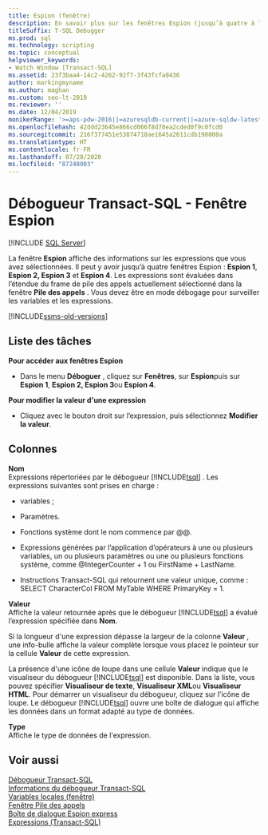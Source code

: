 ```yaml
---
title: Espion (fenêtre)
description: En savoir plus sur les fenêtres Espion (jusqu’à quatre à la fois), qui affichent des informations sur les expressions que vous sélectionnez. Les informations s’affichent uniquement en mode débogage.
titleSuffix: T-SQL Debugger
ms.prod: sql
ms.technology: scripting
ms.topic: conceptual
helpviewer_keywords:
- Watch Window [Transact-SQL]
ms.assetid: 23f3baa4-14c2-4262-92f7-3f43fcfa0436
author: markingmyname
ms.author: maghan
ms.custom: seo-lt-2019
ms.reviewer: ''
ms.date: 12/04/2019
monikerRange: '>=aps-pdw-2016||=azuresqldb-current||=azure-sqldw-latest||>=sql-server-2016||=sqlallproducts-allversions||>=sql-server-linux-2017||=azuresqldb-mi-current'
ms.openlocfilehash: 42ddd23645e866cd066f8d70ea2cded0f9c0fcd0
ms.sourcegitcommit: 216f377451e53874718ae1645a2611cdb198808a
ms.translationtype: HT
ms.contentlocale: fr-FR
ms.lasthandoff: 07/28/2020
ms.locfileid: "87248003"
---
```

# <a name="transact-sql-debugger---watch-window"></a>Débogueur Transact-SQL - Fenêtre Espion

 [!INCLUDE [SQL Server](../../includes/applies-to-version/sqlserver.md)]

La fenêtre **Espion** affiche des informations sur les expressions que vous avez sélectionnées. Il peut y avoir jusqu’à quatre fenêtres Espion : **Espion 1**, **Espion 2, Espion 3** et **Espion 4**. Les expressions sont évaluées dans l’étendue du frame de pile des appels actuellement sélectionné dans la fenêtre **Pile des appels** . Vous devez être en mode débogage pour surveiller les variables et les expressions.  

[!INCLUDE[ssms-old-versions](../../includes/ssms-old-versions.md)]

## <a name="task-list"></a>Liste des tâches

**Pour accéder aux fenêtres Espion**  
  
-   Dans le menu **Déboguer** , cliquez sur **Fenêtres**, sur **Espion**puis sur **Espion 1**, **Espion 2, Espion 3**ou **Espion 4**.  
  
 **Pour modifier la valeur d'une expression**  
  
-   Cliquez avec le bouton droit sur l’expression, puis sélectionnez **Modifier la valeur**.  
  
## <a name="columns"></a>Colonnes  
 **Nom**  
 Expressions répertoriées par le débogueur [!INCLUDE[tsql](../../includes/tsql-md.md)] . Les expressions suivantes sont prises en charge :  
  
-   variables ;  
  
-   Paramètres.  
  
-   Fonctions système dont le nom commence par @@.  
  
-   Expressions générées par l’application d’opérateurs à une ou plusieurs variables, un ou plusieurs paramètres ou une ou plusieurs fonctions système, comme @IntegerCounter + 1 ou FirstName + LastName.  
  
-   Instructions Transact-SQL qui retournent une valeur unique, comme : SELECT CharacterCol FROM MyTable WHERE PrimaryKey = 1.  
  
 **Valeur**  
 Affiche la valeur retournée après que le débogueur [!INCLUDE[tsql](../../includes/tsql-md.md)] a évalué l’expression spécifiée dans **Nom**.  
  
 Si la longueur d'une expression dépasse la largeur de la colonne **Valeur** , une info-bulle affiche la valeur complète lorsque vous placez le pointeur sur la cellule **Valeur** de cette expression.  
  
 La présence d'une icône de loupe dans une cellule **Valeur** indique que le visualiseur du débogueur [!INCLUDE[tsql](../../includes/tsql-md.md)] est disponible. Dans la liste, vous pouvez spécifier **Visualiseur de texte**, **Visualiseur XML**ou **Visualiseur HTML**. Pour démarrer un visualiseur du débogueur, cliquez sur l'icône de loupe. Le débogueur [!INCLUDE[tsql](../../includes/tsql-md.md)] ouvre une boîte de dialogue qui affiche les données dans un format adapté au type de données.  
  
 **Type**  
 Affiche le type de données de l'expression.  
  
## <a name="see-also"></a>Voir aussi  
 [Débogueur Transact-SQL](../../relational-databases/scripting/transact-sql-debugger.md)   
 [Informations du débogueur Transact-SQL](../../relational-databases/scripting/transact-sql-debugger-information.md)   
 [Variables locales (fenêtre)](../../relational-databases/scripting/transact-sql-debugger-locals-window.md)   
 [Fenêtre Pile des appels](../../relational-databases/scripting/transact-sql-debugger-call-stack-window.md)   
 [Boîte de dialogue Espion express](../../relational-databases/scripting/transact-sql-debugger-quickwatch-dialog-box.md)   
 [Expressions &#40;Transact-SQL&#41;](../../t-sql/language-elements/expressions-transact-sql.md)  
